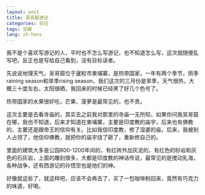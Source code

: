 ```yaml
---
layout: post
title: 吴哥窟游记
categories: 日记
tags: 豆瓣
lang: zh-hans
---
```

我不是个喜欢写游记的人，平时也不怎么写游记，也不知道怎么写，这次就随便乱写吧，反正也是写给自己看到，没有目标读者。

先说说地理天气，吴哥窟位于暹粒市柬埔寨，是热带国家，一年有两个季节，雨季raining season和旱季rising season，我们这次的三月份是旱季，天气很热，大概三十度左右，太阳很晒，我回来的时候已经黑了好几个色号了。

热带国家的水果很好吃，芒果、菠萝是最常见的，也不贵。

这次主要是去看寺庙的，其实去之前我对那里的寺庙一无所知，如果你问我吴哥窟在哪，我也不知道，后来才知道在柬埔寨，主要是印度教的庙宇，后来也有佛教的，主要还是跟帝王的信仰有关。比如我信印度教，修了湿婆的庙，后来，我被别人占领了，他信仰佛教，就把你的庙宇烧了砸了，重新修自己的。

里面的建筑大多是公园800-1200年间的，有红砖外加灰泥的，有红色的砂岩和灰色的石灰岩，上面的雕刻很多，大都是印度教的神话传说，最常见的是搅动乳海，各种战争，还有西游记的孙悟空也是他们的神。

好像就这些了，就这样吧，应该不会再去了，买了一包咖啡粉回来，竟然有巧克力的味道，好喝。

